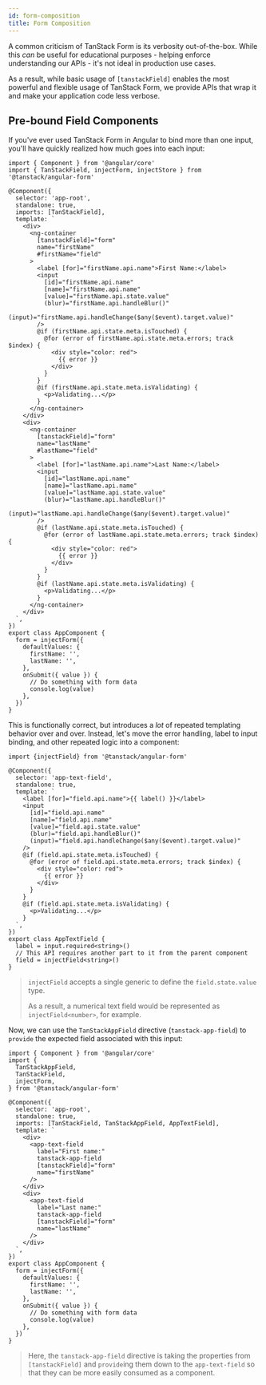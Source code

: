 ```yaml
---
id: form-composition
title: Form Composition
---
```


A common criticism of TanStack Form is its verbosity out-of-the-box. While this _can_ be useful for educational purposes - helping enforce understanding our APIs - it's not ideal in production use cases.

As a result, while basic usage of `[tanstackField]` enables the most powerful and flexible usage of TanStack Form, we provide APIs that wrap it and make your application code less verbose.

## Pre-bound Field Components

If you've ever used TanStack Form in Angular to bind more than one input, you'll have quickly realized how much goes into each input:

```angular-ts
import { Component } from '@angular/core'
import { TanStackField, injectForm, injectStore } from '@tanstack/angular-form'

@Component({
  selector: 'app-root',
  standalone: true,
  imports: [TanStackField],
  template: `
    <div>
      <ng-container
        [tanstackField]="form"
        name="firstName"
        #firstName="field"
      >
        <label [for]="firstName.api.name">First Name:</label>
        <input
          [id]="firstName.api.name"
          [name]="firstName.api.name"
          [value]="firstName.api.state.value"
          (blur)="firstName.api.handleBlur()"
          (input)="firstName.api.handleChange($any($event).target.value)"
        />
        @if (firstName.api.state.meta.isTouched) {
          @for (error of firstName.api.state.meta.errors; track $index) {
            <div style="color: red">
              {{ error }}
            </div>
          }
        }
        @if (firstName.api.state.meta.isValidating) {
          <p>Validating...</p>
        }
      </ng-container>
    </div>
    <div>
      <ng-container
        [tanstackField]="form"
        name="lastName"
        #lastName="field"
      >
        <label [for]="lastName.api.name">Last Name:</label>
        <input
          [id]="lastName.api.name"
          [name]="lastName.api.name"
          [value]="lastName.api.state.value"
          (blur)="lastName.api.handleBlur()"
          (input)="lastName.api.handleChange($any($event).target.value)"
        />
        @if (lastName.api.state.meta.isTouched) {
          @for (error of lastName.api.state.meta.errors; track $index) {
            <div style="color: red">
              {{ error }}
            </div>
          }
        }
        @if (lastName.api.state.meta.isValidating) {
          <p>Validating...</p>
        }
      </ng-container>
    </div>
  `,
})
export class AppComponent {
  form = injectForm({
    defaultValues: {
      firstName: '',
      lastName: '',
    },
    onSubmit({ value }) {
      // Do something with form data
      console.log(value)
    },
  })
}
```

This is functionally correct, but introduces a _lot_ of repeated templating behavior over and over. Instead, let's move the error handling, label to input binding, and other repeated logic into a component:

```angular-ts
import {injectField} from '@tanstack/angular-form'

@Component({
  selector: 'app-text-field',
  standalone: true,
  template: `
    <label [for]="field.api.name">{{ label() }}</label>
    <input
      [id]="field.api.name"
      [name]="field.api.name"
      [value]="field.api.state.value"
      (blur)="field.api.handleBlur()"
      (input)="field.api.handleChange($any($event).target.value)"
    />
    @if (field.api.state.meta.isTouched) {
      @for (error of field.api.state.meta.errors; track $index) {
        <div style="color: red">
          {{ error }}
        </div>
      }
    }
    @if (field.api.state.meta.isValidating) {
      <p>Validating...</p>
    }
  `,
})
export class AppTextField {
  label = input.required<string>()
  // This API requires another part to it from the parent component
  field = injectField<string>()
}
```

> `injectField` accepts a single generic to define the `field.state.value` type.
>
> As a result, a numerical text field would be represented as `injectField<number>`, for example.

Now, we can use the `TanStackAppField` directive (`tanstack-app-field`) to `provide` the expected field associated with this input:

```angular-ts
import { Component } from '@angular/core'
import {
  TanStackAppField,
  TanStackField,
  injectForm,
} from '@tanstack/angular-form'

@Component({
  selector: 'app-root',
  standalone: true,
  imports: [TanStackField, TanStackAppField, AppTextField],
  template: `
    <div>
      <app-text-field
        label="First name:"
        tanstack-app-field
        [tanstackField]="form"
        name="firstName"
      />
    </div>
    <div>
      <app-text-field
        label="Last name:"
        tanstack-app-field
        [tanstackField]="form"
        name="lastName"
      />
    </div>
  `,
})
export class AppComponent {
  form = injectForm({
    defaultValues: {
      firstName: '',
      lastName: '',
    },
    onSubmit({ value }) {
      // Do something with form data
      console.log(value)
    },
  })
}
```

> Here, the `tanstack-app-field` directive is taking the properties from `[tanstackField]` and `provide`ing them down to the `app-text-field` so that they can be more easily consumed as a component.
